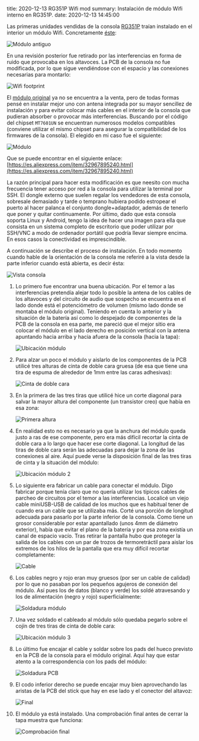 title: 2020-12-13 RG351P Wifi mod
summary: Instalación de módulo Wifi interno en RG351P.
date: 2020-12-13 14:45:00

Las primeras unidades vendidas de la consola [RG351P](https://www.anbernic.com/phone/eac_phone_sel_one?eng_ApplianceVo.eac_id=53) traían instalado en el interior un módulo Wifi. Concretamente [éste](https://es.aliexpress.com/item/32966526853.html):

![Módulo antiguo](/images/posts/rg351_wifi/M7601NU4.jpg)

En una revisión posterior fue retirado por las interferencias en forma de ruido que provocaba en los altavoces. La PCB de la consola no fue modificada, por lo que sigue vendiéndose con el espacio y las conexiones necesarias para montarlo:

![Wifi footprint](/images/posts/rg351_wifi/wifi_footprint.jpg)

El [módulo original](https://es.aliexpress.com/item/32966526853.html) ya no se encuentra a la venta, pero de todas formas pensé en instalar mejor uno con antena integrada por su mayor sencillez de instalación y para evitar colocar más cables en el interior de la consola que pudieran absorber o provocar más interferencias. Buscando por el código del chipset `MT7601UN` se encuentran numerosos modelos compatibles (conviene utilizar el mismo chipset para asegurar la compatibilidad de los firmwares de la consola). El elegido en mi caso fue el siguiente:

![Módulo](/images/posts/rg351_wifi/M7601NU1.jpg)

Que se puede encontrar en el siguiente enlace: [https://es.aliexpress.com/item/32967895240.html](https://es.aliexpress.com/item/32967895240.html)

La razón principal para hacer esta modificación es que neesito con mucha frecuencia tener acceso por red a la consola para utilizar la terminal por SSH. El dongle externo que suelen regalar los vendedores de esta consola, sobresale demasiado y tarde o temprano hubiera podido estropear el puerto al hacer palanca el conjunto dongle+adaptador, además de tenerlo que poner y quitar continuamente. Por último, dado que esta consola soporta Linux y Android, tengo la idea de hacer una imagen para ella que consista en un sistema completo de escritorio que poder utilizar por SSH/VNC a modo de ordenador portátil que podría llevar siempre encima. En esos casos la conectividad es imprescindible.

A continuación se describe el proceso de instalación. En todo momento cuando hable de la orientación de la consola me referiré a la vista desde la parte inferior cuando está abierta, es decir ésta:

![Vista consola](/images/posts/rg351_wifi/vista_consola.jpg)

1. Lo primero fue encontrar una buena ubicación. Por el temor a las interferencias pretendía alejar todo lo posible la antena de los cables de los altavoces y del circuito de audio que sospecho se encuentra en el lado donde está el potenciómetro de volumen (mismo lado donde se montaba el módulo original). Teniendo en cuenta lo anterior y la situación de la batería así como lo despejado de componentes de la PCB de la consola en esa parte, me pareció que el mejor sitio era colocar el módulo en el lado derecho en posición vertical con la antena apuntando hacia arriba y hacia afuera de la consola (hacia la tapa):

    ![Ubicación módulo](/images/posts/rg351_wifi/ubicacion_modulo.jpg)

2. Para alzar un poco el módulo y aislarlo de los componentes de la PCB utilicé tres alturas de cinta de doble cara gruesa (de esa que tiene una tira de espuma de alrededor de 1mm entre las caras adhesivas):

    ![Cinta de doble cara](/images/posts/rg351_wifi/cinta_doble_cara.jpg)

3. En la primera de las tres tiras que utilicé hice un corte diagonal para salvar la mayor altura del componente (un transistor creo) que había en esa zona:

    ![Primera altura](/images/posts/rg351_wifi/primera_altura.jpg)

4. En realidad esto no es necesario ya que la anchura del módulo queda justo a ras de ese componente, pero era más difícil recortar la cinta de doble cara a lo largo que hacer ese corte diagonal. La longitud de las tiras de doble cara serán las adecuadas para dejar la zona de las conexiones al aire. Aquí puede verse la disposición final de las tres tiras de cinta y la situación del módulo:

    ![Ubicación módulo 2](/images/posts/rg351_wifi/ubicacion_modulo2.jpg)

5. Lo siguiente era fabricar un cable para conectar el módulo. Digo fabricar porque tenía claro que no quería utilizar los típicos cables de parcheo de circuitos por el temor a las interferencias. Localicé un viejo cable miniUSB-USB de calidad de los muchos que es habitual tener de cuando era un cable que se utilizaba más. Corté una porción de longitud adecuada para pasarlo por la parte inferior de la consola. Como tiene un grosor considerable por estar apantallado (unos 4mm de diámetro exterior), había que evitar el plano de la batería y por esa zona existía un canal de espacio vacío. Tras retirar la pantalla hubo que proteger la salida de los cables con un par de trozos de termoretráctil para aislar los extremos de los hilos de la pantalla que era muy difícil recortar completamente:

    ![Cable](/images/posts/rg351_wifi/cable.jpg)

6. Los cables negro y rojo eran muy gruesos (por ser un cable de calidad) por lo que no pasaban por los pequeños agujeros de conexión del módulo. Así pues los de datos (blanco y verde) los soldé atravesando y los de alimentación (negro y rojo) superficialmente:

    ![Soldadura módulo](/images/posts/rg351_wifi/soldadura_modulo.jpg)

7. Una vez soldado el cableado al módulo sólo quedaba pegarlo sobre el cojín de tres tiras de cinta de doble cara:

    ![Ubicación módulo 3](/images/posts/rg351_wifi/ubicacion_modulo3.jpg)

8. Lo último fue encajar el cable y soldar sobre los pads del hueco previsto en la PCB de la consola para el módulo original. Aquí hay que estar atento a la correspondencia con los pads del módulo:

    ![Soldadura PCB](/images/posts/rg351_wifi/soldadura_pcb.jpg)

9. El codo inferior derecho se puede encajar muy bien aprovechando las aristas de la PCB del stick que hay en ese lado y el conector del altavoz:

    ![Final](/images/posts/rg351_wifi/final.jpg)

10. El módulo ya está instalado. Una comprobación final antes de cerrar la tapa muestra que funciona:

    ![Comprobación final](/images/posts/rg351_wifi/comprobacion.jpg)
